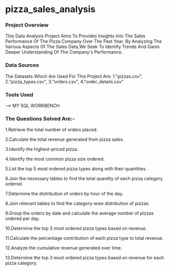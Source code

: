 # pizza_sales_analysis


### Project Overview
This Data Analysis Project Aims To Provides Insights Into The Sales Performance Of The Pizza Company Over The Past Year. By Analyzing The Various Aspects Of The Sales Data,We Seek To Identify Trends And Ganin Deeper Understanding Of The Company's Performance.

### Data Sources 
The Datasets Which Are Used For This Project Are:
1."pizzas.csv",
2."pizza_types.csv",
3."orders.csv",
4."order_details.csv"

### Tools Used

--> MY SQL WORKBENCH 


### The Questions Solved Are:-
1.Retrieve the total number of orders placed.

2.Calculate the total revenue generated from pizza sales.

3.Identify the highest-priced pizza.

4.Identify the most common pizza size ordered.

5.List the top 5 most ordered pizza types along with their quantities.

6.Join the necessary tables to find the total quantity of each pizza category ordered.

7.Determine the distribution of orders by hour of the day.

8.Join relevant tables to find the category-wise distribution of pizzas.

9.Group the orders by date and calculate the average number of pizzas ordered per day.

10.Determine the top 3 most ordered pizza types based on revenue.

11.Calculate the percentage contribution of each pizza type to total revenue.

12.Analyze the cumulative revenue generated over time.

13.Determine the top 3 most ordered pizza types based on revenue for each pizza category.

